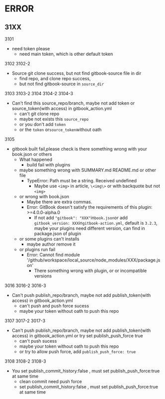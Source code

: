 # ERROR

## 31XX

3101 

+ need token please
  + need main token, which is other default token



3102     3102-2   

+ Source git clone success, but not find gitbook-source file in dir
  + find repo, and clone repo success, 
  + but not find gitbook-source in `source_dir`



3103     3103-2     3104    3104-2    3104-3

+ Can't find this source_repo/branch, maybe not add token or source_token(with access) in gitbook_action.yml
  + can't git clone repo
  + maybe not exists this `source_repo`
  + or you don't add `token` 
  + or the `token` or`source_token`without oath



3105

+ gitbook built fail,please check is there something wrong with your book.json or others
  + What happened
    + build fail with plugins
  + maybe something wrong with SUMMARY.md README.md or other file
    + TypeError: Path must be a string. Received undefined
      + Maybe use ` <img> ` in article, ` \<img\> ` or with backquote but not  `<img>` 
  + or wrong with book.json
    + Maybe there are extra commas.
    + Error: GitBook doesn't satisfy the requirements of this plugin: >=4.0.0-alpha.0
      + If not add `"gitbook": "XXX"`in`book.json`or add `gitbook_version: XXX`in`gitbook-action.yml`, default is `3.2.3`, maybe your plugins need different version, can find in package.json of plugin
  + or some plugins can't installs
    + maybe author remove it
  + or plugins run fail
    + Error: Cannot find module '/github/workspace/local_source/node_modules/XXX/package.json'
      + There something wrong with plugin, or  or incompatible versions



3016  3016-2  3016-3

+ Can't push publish_repo/branch, maybe not add publish_token(with access) in gitbook_action.yml
  + can't push and push force sucess
  + maybe your token without oath to push this repo



3107  3017-2  3017-3

+ Can't push publish_repo/branch, maybe not add publish_token(with access) in gitbook_action.yml or try set publish_push_force true
  + can't push sucess
  + maybe your token without oath to push this repo
  + or try to allow push force, add `publish_push_force: true`



3108 3108-2 3108-3

+ You set publish_commit_history:false , must set publish_push_force:true at same time
  + clean commit need push force
  + set publish_commit_history:false , must set publish_push_force:true at same time





















